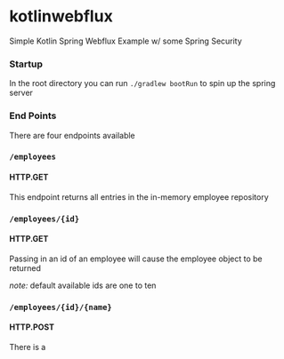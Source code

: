 # kotlinwebflux
Simple Kotlin Spring Webflux Example w/ some Spring Security

### Startup 
In the root directory you can run ```./gradlew bootRun``` to spin up the spring server

### End Points
There are four endpoints available

### ```/employees```
#### HTTP.GET
This endpoint returns all entries in the in-memory employee repository

### ```/employees/{id}```
#### HTTP.GET
Passing in an id of an employee will cause the employee object to be returned 

*note:* default available ids are one to ten

### ```/employees/{id}/{name}```
#### HTTP.POST
There is a 
